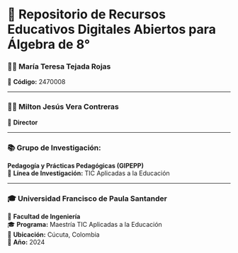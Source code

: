# 📂 **Repositorio de Recursos Educativos Digitales Abiertos para Álgebra de 8°**

### 👩‍🏫 **María Teresa Tejada Rojas**  
📄 **Código:** 2470008

---

### 🧑‍💼 **Milton Jesús Vera Contreras**  
🔎 **Director**

---

### 📚 **Grupo de Investigación:**  
**Pedagogía y Prácticas Pedagógicas (GIPEPP)**  
🧠 **Línea de Investigación:** TIC Aplicadas a la Educación

---

### 🎓 **Universidad Francisco de Paula Santander**  
🏫 **Facultad de Ingeniería**  
🎓 **Programa:** Maestría TIC Aplicadas a la Educación  
📍 **Ubicación:** Cúcuta, Colombia  
📅 **Año:** 2024
